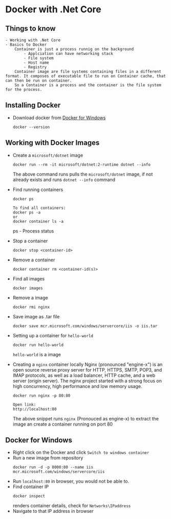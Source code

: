 # Docker with .Net Core

## Things to know

    - Working with .Net Core
    - Basics to Docker
        Container is just a process runnig on the background
            - Applciation can have networking stack
            - File system
            - Host name
            - Registry
        Container image are file systems containing files in a different format. It composes of executable file to run on Container cache, that can then be run on container.
        So a Container is a process and the container is the file system for the process.

## Installing Docker

- Download docker from [Docker for Windows](https://docs.docker.com/docker-for-windows/install/)<br/>
  ```
  docker --version
  ```

## Working with Docker Images

- Create a `microsoft/dotnet` image

  ```
  docker run --rm -it microsoft/dotnet:2-runtime dotnet --info
  ```

  The above command runs pulls the `microsoft/dotnet` image, if not already exists and runs `dotnet --info` command<br/>

- Find running containers

  ```
  docker ps

  To find all containers:
  docker ps -a
  or
  docker container ls -a
  ```

  ps - Process status<br/>

- Stop a container

  ```
  docker stop <container-id>
  ```

- Remove a container

  ```
  docker container rm <container-id(s)>
  ```

- Find all images

  ```
  docker images
  ```

- Remove a image

  ```
  docker rmi nginx
  ```

- Save image as .tar file

  ```
  docker save mcr.microsoft.com/windows/servercore/iis -o iis.tar
  ```

- Setting up a container for `hello-world`

  ```
  docker run hello-world
  ```

  `hello-world` is a image

- Creating a `nginx` container locally
  Nginx (pronounced "engine-x") is an open source reverse proxy server for HTTP, HTTPS, SMTP, POP3, and IMAP protocols, as well as a load balancer, HTTP cache, and a web server (origin server). The nginx project started with a strong focus on high concurrency, high performance and low memory usage.

  ```
  docker run nginx -p 80:80

  Open link:
  http://localhost:80
  ```

  The above snippet runs `nginx` (Pronouced as engine-x) to extract the image an create a container running on port 80<br/>

## Docker for Windows

- Right click on the Docker and click `Switch to windows container`<br/>
- Run a new image from repository
  ```
  docker run -d -p 8000:80 --name iis mcr.microsoft.com/windows/servercore/iis
  ```
- Run `localhost:80` in browser, you would not be able to.
- Find container IP
  ```
  docker inspect
  ```
  renders container details, check for `Networks\IPaddress`
- Navigate to that IP address in browser
